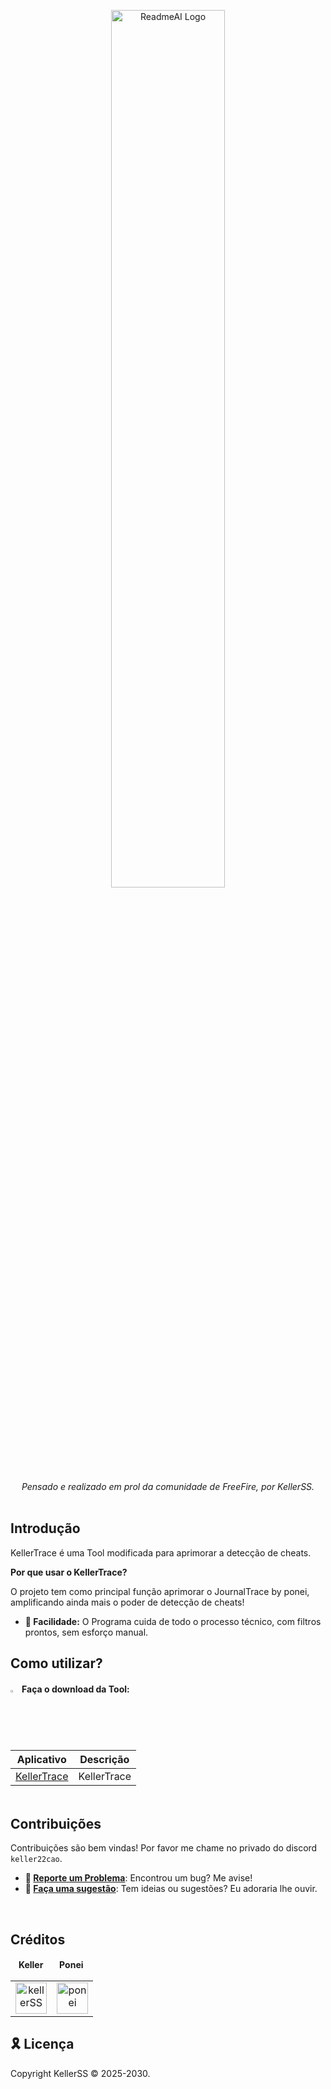 <div id="top">

<p align="center">

<picture>
  <source media="(prefers-color-scheme: dark)" srcset="https://i.imgur.com/QRlCrO3.png">
  <source media="(prefers-color-scheme: light)" srcset="https://i.imgur.com/QRlCrO3.png">
  <img alt="ReadmeAI Logo" src="https://i.imgur.com/QRlCrO3.png" width="60%">
</picture>

</p>

<p align="center">
  <em>Pensado e realizado em prol da comunidade de FreeFire, por KellerSS.</em>
</p>



</div>

<img src="https://i.imgur.com/NnWf7Fm.png" alt="line break" width="100%" height="3px">


## Introdução

KellerTrace é uma Tool modificada para aprimorar a detecção de cheats.

**Por que usar o KellerTrace?**

O projeto tem como principal função aprimorar o JournalTrace by ponei, amplificando ainda mais o poder de detecção de cheats!

* **🔵 Facilidade:** O Programa cuida de todo o processo técnico, com filtros prontos, sem esforço manual.



## Como utilizar?



#### <img width="2%" src="https://simpleicons.org/icons/diagramsdotnet.svg">&emsp13; Faça o download da Tool:


| Aplicativo                  | Descrição                |
|----------------------------|---------------------------|
| [KellerTrace](https://github.com/kellerzz/KellerSS-Trace/raw/refs/heads/main/KellerTrace.exe) | KellerTrace   |








<img src="https://i.imgur.com/NnWf7Fm.png" alt="line break" width="100%" height="3px">

## Contribuições

Contribuições são bem vindas! Por favor me chame no privado do discord `keller22cao`.

* **🐛 [Reporte um Problema](https://discord.gg/allianceoficial)**: Encontrou um bug? Me avise!
* **💬 [Faça uma sugestão](https://discord.gg/allianceoficial)**: Tem ideias ou sugestões? Eu adoraria lhe ouvir.
<br>


## Créditos




<div style="text-align:; font-weight: bold; margin-bottom: 10px;">
  ㅤKellerㅤㅤPoneiㅤ ㅤ
</div>

<table>
  <tr>
    <td style="text-align: center; margin-right: 20px;">
      <a href="https://www.instagram.com/kellerffx">
        <img src="https://i.imgur.com/25Qrvbh.png" alt="kellerSS" style="width: 50px; height: 50px;">
      </a>
    </td>
    <td style="text-align: center; margin-right: 20px;">
      <a href="https://github.com/ponei">
        <img src="https://avatars.githubusercontent.com/u/28790957?v=4" alt="ponei" style="width: 50px; height: 50px; object-fit: cover;">
      </a>
    </td>

  </tr>
</table>







## 🎗 Licença

Copyright KellerSS © 2025-2030.<br />

<div align="left">
</div>

<img src="https://i.imgur.com/NnWf7Fm.png" alt="line break" width="100%" height="3px">
